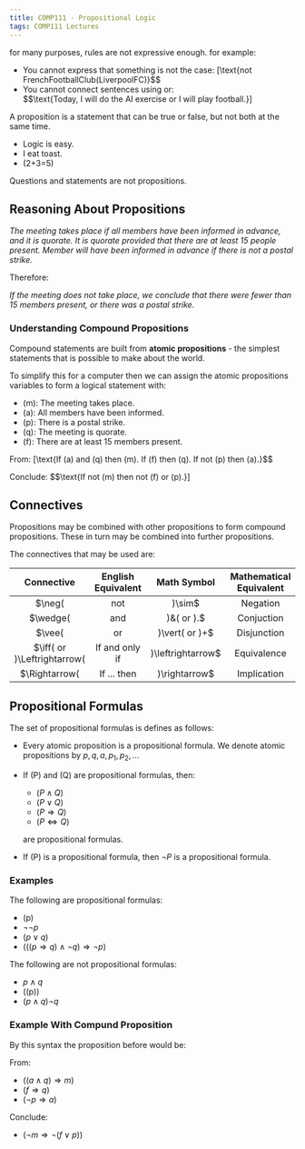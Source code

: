```yaml
---
title: COMP111 - Propositional Logic
tags: COMP111 Lectures
---
```

for many purposes, rules are not expressive enough. for example:

* You cannot express that something is not the case:
	\[\text{not FrenchFootballClub(LiverpoolFC)}$$
* You cannot connect sentences using or:  
	$$\text{Today, I will do the AI exercise or I will play football.}\]
	
A proposition is a statement that can be true or false, but not both at the same time.

* Logic is easy.
* I eat toast.
* \(2+3=5\)

Questions and statements are not propositions.

## Reasoning About Propositions

*The meeting takes place if all members have been informed in advance, and it is quorate. It is quorate provided that there are at least 15 people present. Member will have been informed in advance if there is not a postal strike.*

Therefore:

*If the meeting does not take place, we conclude that there were fewer than 15 members present, or there was a postal strike.*

### Understanding Compound Propositions
Compound statements are built from **atomic propositions** - the simplest statements that is possible to make about the world.

To simplify this for a computer then we can assign the atomic propositions variables to form a logical statement with:

* \(m\): The meeting takes place.
* \(a\): All members have been informed.
* \(p\): There is a postal strike.
* \(q\): The meeting is quorate.
* \(f\): There are at least 15 members present.

From:
\[\text{If \(a\) and \(q\) then \(m\). If \(f\) then \(q\). If not \(p\) then \(a\).}$$

Conclude:
$$\text{If not \(m\) then not \(f\) or \(p\).}\]

## Connectives
Propositions may be combined with other propositions to form compound propositions. These in turn may be combined into further propositions.

The connectives that may be used are:

| Connective | English Equivalent | Math Symbol | Mathematical Equivalent |
| :-: | :-: | :-: | :-: |
| $\neg\( | not | \)\sim$ | Negation |
| $\wedge\( | and | \)\&\( or \).$ | Conjuction |
| $\vee\( | or | \)\vert\( or \)+$ | Disjunction |
| $\iff\( or \)\Leftrightarrow\( | If and only if | \)\leftrightarrow$ | Equivalence |
| $\Rightarrow\( | If ... then | \)\rightarrow$ | Implication |

## Propositional Formulas
The set of propositional formulas is defines as follows:

* Every atomic proposition is a propositional formula. We denote atomic propositions by $p, q,a, p_1, p_2,\ldots$
* If \(P\) and \(Q\) are propositional formulas, then:
	* $(P\wedge Q)$
	* $(P\vee Q)$
	* $(P\Rightarrow Q)$
	* $(P\Leftrightarrow Q)$
	
	are propositional formulas.
* If \(P\) is a propositional formula, then $\neg P$ is a propositional formula.

### Examples
The following are propositional formulas:

* \(p\)
* $\neg\neg p$
* $(p\vee q)$
* $(((p\Rightarrow q)\wedge\neg q)\Rightarrow\neg p)$

The following are not propositional formulas:

* $p\wedge q$
* \((p)\)
* $(p\wedge q)\neg q$

### Example With Compund Proposition
By this syntax the proposition before would be:

From:

* $((a\wedge q) \Rightarrow m)$
* $(f \Rightarrow q)$
* $(\neg p \Rightarrow a)$

Conclude:

* $(\neg m \Rightarrow\neg (f\vee p))$
